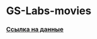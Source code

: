 # GS-Labs-movies

### [Ссылка на данные](https://drive.google.com/drive/folders/1zJzgitzK-oSi_Zgz01_cPaq4g1QnrwAS?usp=sharing)
